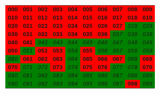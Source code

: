<table><tr>
<td bgcolor="red"><b>000</b></td>
<td bgcolor="red"><b>001</b></td>
<td bgcolor="red"><b>002</b></td>
<td bgcolor="red"><b>003</b></td>
<td bgcolor="red"><b>004</b></td>
<td bgcolor="red"><b>005</b></td>
<td bgcolor="red"><b>006</b></td>
<td bgcolor="red"><b>007</b></td>
<td bgcolor="red"><b>008</b></td>
<td bgcolor="red"><b>009</b></td>
</tr><tr>
<td bgcolor="red"><b>010</b></td>
<td bgcolor="red"><b>011</b></td>
<td bgcolor="red"><b>012</b></td>
<td bgcolor="red"><b>013</b></td>
<td bgcolor="red"><b>014</b></td>
<td bgcolor="red"><b>015</b></td>
<td bgcolor="red"><b>016</b></td>
<td bgcolor="red"><b>017</b></td>
<td bgcolor="red"><b>018</b></td>
<td bgcolor="red"><b>019</b></td>
</tr><tr>
<td bgcolor="red"><b>020</b></td>
<td bgcolor="red"><b>021</b></td>
<td bgcolor="red"><b>022</b></td>
<td bgcolor="red"><b>023</b></td>
<td bgcolor="red"><b>024</b></td>
<td bgcolor="red"><b>025</b></td>
<td bgcolor="red"><b>026</b></td>
<td bgcolor="red"><b>027</b></td>
<td bgcolor="green"><i>028</i></td>
<td bgcolor="green"><i>029</i></td>
</tr><tr>
<td bgcolor="red"><b>030</b></td>
<td bgcolor="red"><b>031</b></td>
<td bgcolor="red"><b>032</b></td>
<td bgcolor="red"><b>033</b></td>
<td bgcolor="red"><b>034</b></td>
<td bgcolor="red"><b>035</b></td>
<td bgcolor="red"><b>036</b></td>
<td bgcolor="green"><i>037</i></td>
<td bgcolor="green"><i>038</i></td>
<td bgcolor="green"><i>039</i></td>
</tr><tr>
<td bgcolor="red"><b>040</b></td>
<td bgcolor="red"><b>041</b></td>
<td bgcolor="green"><i>042</i></td>
<td bgcolor="green"><i>043</i></td>
<td bgcolor="green"><i>044</i></td>
<td bgcolor="green"><i>045</i></td>
<td bgcolor="green"><i>046</i></td>
<td bgcolor="green"><i>047</i></td>
<td bgcolor="green"><i>048</i></td>
<td bgcolor="green"><i>049</i></td>
</tr><tr>
<td bgcolor="red"><b>050</b></td>
<td bgcolor="green"><i>051</i></td>
<td bgcolor="red"><b>052</b></td>
<td bgcolor="red"><b>053</b></td>
<td bgcolor="green"><i>054</i></td>
<td bgcolor="red"><b>055</b></td>
<td bgcolor="green"><i>056</i></td>
<td bgcolor="green"><i>057</i></td>
<td bgcolor="green"><i>058</i></td>
<td bgcolor="green"><i>059</i></td>
</tr><tr>
<td bgcolor="green"><i>060</i></td>
<td bgcolor="red"><b>061</b></td>
<td bgcolor="red"><b>062</b></td>
<td bgcolor="red"><b>063</b></td>
<td bgcolor="green"><i>064</i></td>
<td bgcolor="red"><b>065</b></td>
<td bgcolor="red"><b>066</b></td>
<td bgcolor="red"><b>067</b></td>
<td bgcolor="green"><i>068</i></td>
<td bgcolor="red"><b>069</b></td>
</tr><tr>
<td bgcolor="red"><b>070</b></td>
<td bgcolor="green"><i>071</i></td>
<td bgcolor="green"><i>072</i></td>
<td bgcolor="red"><b>073</b></td>
<td bgcolor="green"><i>074</i></td>
<td bgcolor="red"><b>075</b></td>
<td bgcolor="red"><b>076</b></td>
<td bgcolor="green"><i>077</i></td>
<td bgcolor="green"><i>078</i></td>
<td bgcolor="red"><b>079</b></td>
</tr><tr>
<td bgcolor="green"><i>080</i></td>
<td bgcolor="green"><i>081</i></td>
<td bgcolor="green"><i>082</i></td>
<td bgcolor="green"><i>083</i></td>
<td bgcolor="green"><i>084</i></td>
<td bgcolor="green"><i>085</i></td>
<td bgcolor="green"><i>086</i></td>
<td bgcolor="green"><i>087</i></td>
<td bgcolor="green"><i>088</i></td>
<td bgcolor="green"><i>089</i></td>
</tr><tr>
<td bgcolor="green"><i>090</i></td>
<td bgcolor="green"><i>091</i></td>
<td bgcolor="green"><i>092</i></td>
<td bgcolor="green"><i>093</i></td>
<td bgcolor="green"><i>094</i></td>
<td bgcolor="green"><i>095</i></td>
<td bgcolor="green"><i>096</i></td>
<td bgcolor="green"><i>097</i></td>
<td bgcolor="red"><b>098</b></td>
<td bgcolor="green"><i>099</i></td>
</tr><tr>
</tr></table>
